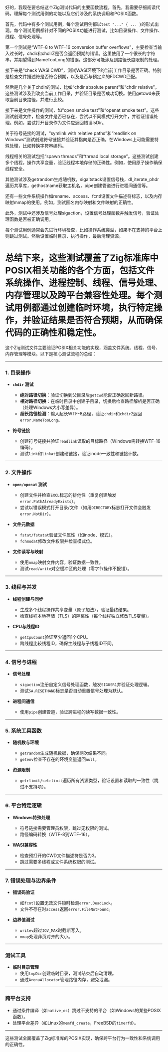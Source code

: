 好的，我现在要总结这个Zig测试代码的主要函数流程。首先，我需要仔细阅读代码，理解每个测试用例的功能以及它们涉及的系统调用和POSIX函数。

首先，代码中有多个测试用例，每个测试用例都以`test "..." { ... }`的形式出现。每个测试用例都针对不同的POSIX功能进行测试，比如目录操作、文件操作、线程、信号处理等。

第一个测试是“WTF-8 to WTF-16 conversion buffer overflows”，主要检查当输入过长时，chdir和chdirZ是否会返回预期的错误。这里使用了一个很长的字符串，并期望得到NameTooLong的错误。这部分可能涉及到路径长度限制的处理。

接下来是“check WASI CWD”，测试WASI环境下的当前工作目录是否正确。特别是检查文件描述符是否符合预期，以及是否与预定义的FDCWD匹配。

然后是几个关于chdir的测试，比如“chdir absolute parent”和“chdir relative”。这些测试涉及到改变当前工作目录，并验证目录是否成功切换。使用getcwd来获取当前目录路径，并进行比较。

接下来是文件操作的测试，如“open smoke test”和“openat smoke test”。这些测试创建文件，检查文件是否已存在，尝试以不同模式打开文件，并验证错误处理。例如，尝试打开目录作为文件应返回错误IsDir。

关于符号链接的测试，“symlink with relative paths”和“readlink on Windows”测试创建符号链接并验证其指向是否正确。在Windows上可能需要特殊处理，比如转换字符串编码。

线程相关的测试包括“spawn threads”和“thread local storage”。这些测试创建多个线程，操作共享变量，验证线程本地存储的正确性。例如，使用原子操作确保线程安全。

其他测试涉及getrandom生成随机数，sigaltstack设置信号栈，dl_iterate_phdr遍历共享库，gethostname获取主机名，pipe创建管道进行进程间通信等。

还有一些文件系统操作如rename、access、fcntl设置文件描述符标志，以及内存映射mmap的使用。例如，测试匿名内存映射和文件映射的正确性。

此外，测试中还涉及信号处理sigaction，设置信号处理函数并触发信号，验证处理函数是否被正确调用。

每个测试用例通常会先进行环境检查，比如操作系统类型，如果不在支持的平台上则跳过测试。然后设置临时目录，执行操作，最后清理资源。

总结下来，这些测试覆盖了Zig标准库中POSIX相关功能的各个方面，包括文件系统操作、进程控制、线程、信号处理、内存管理以及跨平台兼容性处理。每个测试用例都通过创建临时环境，执行特定操作，并验证结果是否符合预期，从而确保代码的正确性和稳定性。
================================================
这个Zig测试文件主要验证POSIX相关功能的实现，涵盖文件系统、线程、信号、内存管理等模块。以下是核心测试流程的总结：

---

### **1. 目录操作**
- **`chdir` 测试**  
  - **绝对路径切换**：验证切换到父目录后`getcwd`能否正确返回新路径。
  - **相对路径切换**：在临时目录中创建子目录，切换后检查路径解析是否正确（处理Windows大小写差异）。
  - **超长路径检测**：输入超长WTF-8路径，验证`chdir`和`chdirZ`返回`error.NameTooLong`。

- **符号链接**  
  - 创建符号链接并验证`readlink`读取的目标路径（Windows需转换WTF-16编码）。
  - 测试`link`和`linkat`创建硬链接，验证inode一致性和链接计数。

---

### **2. 文件操作**
- **`open/openat` 测试**  
  - 创建文件并检查`EXCL`标志的排他性（重复创建触发`error.PathAlreadyExists`）。
  - 尝试以错误模式打开目录/文件（如用`DIRECTORY`标志打开文件会触发`error.NotDir`）。

- **文件元数据**  
  - `fstat/fstatat`验证文件属性（如inode、模式）。
  - `fchmodat`修改文件权限并检查模式位。

- **文件读写与映射**  
  - 使用`mmap`映射文件内容，验证数据一致性。
  - 测试`read/write`对空缓冲区的处理（零字节操作不报错）。

---

### **3. 线程与并发**
- **线程创建与同步**  
  - 生成多个线程操作共享变量（原子加法），验证最终结果。
  - 检查线程本地存储（TLS）的隔离性（每个线程独立修改TLS变量）。

- **CPU与线程ID**  
  - `getCpuCount`验证至少返回1个CPU。
  - 跨线程比较线程ID，确保主线程与子线程ID不同。

---

### **4. 信号与进程**
- **信号处理**  
  - `sigaction`注册自定义信号处理函数，触发`SIGUSR1`并验证处理逻辑。
  - 测试`SA.RESETHAND`标志是否自动重置信号处理为默认。

- **进程间通信**  
  - 使用`pipe`创建管道，验证跨进程的读写数据一致性。

---

### **5. 系统工具函数**
- **随机数与环境**  
  - `getrandom`生成随机数据，确保两次结果不同。
  - `getenv`检查不存在的环境变量返回`null`。

- **资源限制**  
  - `getrlimit/setrlimit`遍历所有资源类型，验证设置和读取的一致性（跳过不支持项）。

---

### **6. 平台特定逻辑**
- **Windows特殊处理**  
  - 符号链接需要管理员权限，跳过无权限的测试。
  - 路径编码转换（WTF-8到WTF-16）。

- **WASI兼容性**  
  - 检查预打开的CWD文件描述符是否为3。
  - 跳过需要多线程或文件系统权限的测试。

---

### **7. 错误处理与边界条件**
- **错误码验证**  
  - 如`fcntl`设置无效文件锁时检测`error.DeadLock`。
  - 文件不存在时`access`返回`error.FileNotFound`。

- **边界值测试**  
  - `writev`超过`IOV_MAX`时截断写入。
  - `mmap`处理非页对齐的大小。

---

### **测试工具**
- **临时目录管理**  
  - 使用`tmpDir`创建临时目录，测试结束后自动清理。
  - 通过`ArenaAllocator`管理路径内存，避免泄漏。

---

### **跨平台支持**
- 通过条件编译（如`native_os`）跳过不支持的平台（如Windows的某些POSIX函数）。
- 处理平台差异（如Linux的`memfd_create`，FreeBSD的`timerfd`）。

---

这些测试全面覆盖了Zig标准库的POSIX实现，确保跨平台行为一致性和系统调用的正确性。